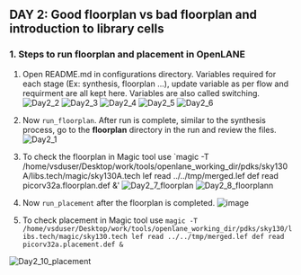 ## DAY 2: Good floorplan vs bad floorplan and introduction to library cells

### 1. Steps to run floorplan and placement in OpenLANE

1. Open README.md in configurations directory. Variables required for each stage (Ex: synthesis, floorplan ...), update variable as per flow and requirment are all kept here. Variables are also called switching.
![Day2_2](https://github.com/Hitesh2598/VSD-SOC-Design-Workshop-2-Week-/assets/108817818/ecd880ac-6447-41e1-b4ae-120a58890bf2)
![Day2_3](https://github.com/Hitesh2598/VSD-SOC-Design-Workshop-2-Week-/assets/108817818/777e8eb3-dcc6-4714-8f55-f1e532afc1e9)
![Day2_4](https://github.com/Hitesh2598/VSD-SOC-Design-Workshop-2-Week-/assets/108817818/d27759db-c080-4788-bfd7-79b630d7ff5d)
![Day2_5](https://github.com/Hitesh2598/VSD-SOC-Design-Workshop-2-Week-/assets/108817818/3e7303b4-b59a-4766-a307-6b3cdd2bde8b)
![Day2_6](https://github.com/Hitesh2598/VSD-SOC-Design-Workshop-2-Week-/assets/108817818/fe26d7a9-6905-440b-893c-dfdcdd87b80e)

2. Now `run_floorplan`. After run is complete, similar to the synthesis process, go to the **floorplan** directory in the run and review the files.
![Day2_1](https://github.com/Hitesh2598/VSD-SOC-Design-Workshop-2-Week-/assets/108817818/260a9d07-7cf9-4c86-875d-1e047641995d)


3. To check the floorplan in Magic tool use `magic -T /home/vsduser/Desktop/work/tools/openlane_working_dir/pdks/sky130A/libs.tech/magic/sky130A.tech lef read ../../tmp/merged.lef def read picorv32a.floorplan.def &'
![Day2_7_floorplan](https://github.com/Hitesh2598/VSD-SOC-Design-Workshop-2-Week-/assets/108817818/69d67888-19f8-4b40-90ec-23ad5b8cf960)
![Day2_8_floorplann](https://github.com/Hitesh2598/VSD-SOC-Design-Workshop-2-Week-/assets/108817818/7665481f-bd25-455c-b51d-dd68b7051a46)


4. Now `run_placement` after the floorplan is completed.
![image](https://github.com/prachurjyaghy/Physical-Design-using-OpenLANE-SKY130/assets/48976708/df4776e9-c8e7-4399-b57d-f5866b8a7705)

5. To check placement in Magic tool use  ` magic -T /home/vsduser/Desktop/work/tools/openlane_working_dir/pdks/sky130/libs.tech/magic/sky130.tech lef read ../../tmp/merged.lef def read picorv32a.placement.def & `

![Day2_10_placement](https://github.com/Hitesh2598/VSD-SOC-Design-Workshop-2-Week-/assets/108817818/29e4a4b3-87e7-4bc8-8475-2ad0f982a8e5)
